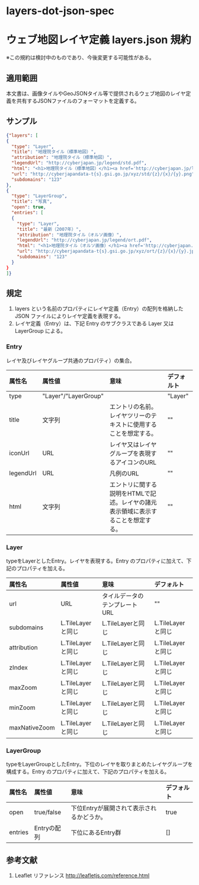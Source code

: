 layers-dot-json-spec
====================
# ウェブ地図レイヤ定義 layers.json 規約
※この規約は検討中のものであり、今後変更する可能性がある。
## 適用範囲
本文書は、画像タイルやGeoJSONタイル等で提供されるウェブ地図のレイヤ定義を共有するJSONファイルのフォーマットを定義する。

## サンプル

```json
{"layers": [
{
  "type": "Layer",
  "title": "地理院タイル（標準地図）",
  "attribution": "地理院タイル（標準地図）",
  "legendUrl": "http://cyberjapan.jp/legend/std.pdf",
  "html": "<h1>地理院タイル（標準地図）</h1><a href='http://cyberjapan.jp/legend/std.pdf'>凡例</a>",
  "url": "http://cyberjapandata-t{s}.gsi.go.jp/xyz/std/{z}/{x}/{y}.png",
  "subdomains": "123"
},
{
  "type": "LayerGroup",
  "title": "写真",
  "open": true,
  "entries": [
  {
    "type": "Layer",
    "title": "最新（2007年）",
    "attribution": "地理院タイル（オルソ画像）",
    "legendUrl": "http://cyberjapan.jp/legend/ort.pdf",
    "html": "<h1>地理院タイル（オルソ画像）</h1><a href='http://cyberjapan.jp/legend/ort.pdf'>凡例</a>",
    "url": "http://cyberjapandata-t{s}.gsi.go.jp/xyz/ort/{z}/{x}/{y}.jpg",
    "subdomains": "123"
  }
}
]}
```

## 規定
1. layers という名前のプロパティにレイヤ定義（Entry）の配列を格納した JSON ファイルによりレイヤ定義を表現する。
2. レイヤ定義（Entry）は、下記 Entry のサブクラスである Layer 又は LayerGroup による。

### Entry
レイヤ及びレイヤグループ共通のプロパティ）の集合。

|属性名|属性値|意味|デフォルト|
|:----|:----|:--|:-------|
|type|"Layer"/"LayerGroup"||"Layer"|
|title|文字列|エントリの名前。レイヤツリーのテキストに使用することを想定する。|""|
|iconUrl|URL|レイヤ又はレイヤグループを表現するアイコンのURL|""|
|legendUrl|URL|凡例のURL|""|
|html|文字列|エントリに関する説明をHTMLで記述。レイヤの諸元表示領域に表示することを想定する。|""|

### Layer
typeをLayerとしたEntry。レイヤを表現する。Entry のプロパティに加えて、下記のプロパティを加える。

|属性名|属性値|意味|デフォルト|
|:----|:----|:--|:-------|
|url|URL|タイルデータのテンプレートURL|""|
|subdomains|L.TileLayerと同じ|L.TileLayerと同じ|L.TileLayerと同じ|
|attribution|L.TileLayerと同じ|L.TileLayerと同じ|L.TileLayerと同じ|
|zIndex|L.TileLayerと同じ|L.TileLayerと同じ|L.TileLayerと同じ|
|maxZoom|L.TileLayerと同じ|L.TileLayerと同じ|L.TileLayerと同じ|
|minZoom|L.TileLayerと同じ|L.TileLayerと同じ|L.TileLayerと同じ|
|maxNativeZoom|L.TileLayerと同じ|L.TileLayerと同じ|L.TileLayerと同じ|


### LayerGroup
typeをLayerGroupとしたEntry。下位のレイヤを取りまとめたレイヤグループを構成する。Entry のプロパティに加えて、下記のプロパティを加える。

|属性名|属性値|意味|デフォルト|
|:----|:----|:--|:-------|
|open|true/false|下位Entryが展開されて表示されるかどうか。|true|
|entries|Entryの配列|下位にあるEntry群|[]|


## 参考文献
1. Leaflet リファレンス http://leafletjs.com/reference.html
